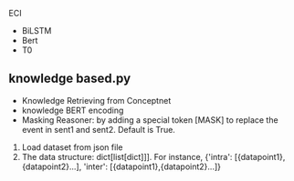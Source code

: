 ECI
- BiLSTM
- Bert
- T0

## knowledge based.py
- Knowledge Retrieving from Conceptnet
- knowledge BERT encoding
- Masking Reasoner: by adding a special token [MASK] to replace the event in sent1 and sent2. Default is True.
1. Load dataset from json file
2. The data structure: dict[list[dict]]]. For instance, {'intra': [{datapoint1},{datapoint2}...], 'inter': [{datapoint1},{datapoint2}...]}
